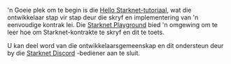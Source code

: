 'n Goeie plek om te begin is die [Hello Starknet-tutoriaal](https://docs.starknet.io/documentation/), wat die ontwikkelaar stap vir stap deur die skryf en implementering van 'n eenvoudige kontrak lei. Die [Starknet Playground](https://starknet.io/playground/?lesson=starknet_contract) bied 'n omgewing om te leer hoe om Starknet-kontrakte te skryf en dit te toets. 

U kan deel word van die ontwikkelaarsgemeenskap en dit ondersteun deur by die [Starknet Discord](https://discord.com/invite/QypNMzkHbc) -bediener aan te sluit.